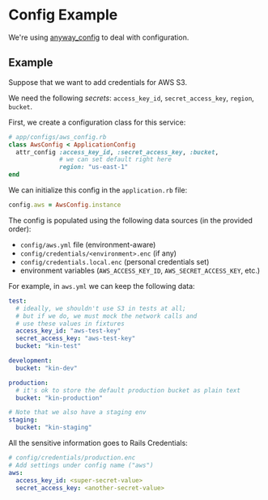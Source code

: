 # Config Example

We're using [anyway_config](https://github.com/palkan/anyway_config) to deal with configuration.

## Example

Suppose that we want to add credentials for AWS S3.

We need the following _secrets_: `access_key_id`, `secret_access_key`, `region`, `bucket`.

First, we create a configuration class for this service:

```ruby
# app/configs/aws_config.rb
class AwsConfig < ApplicationConfig
  attr_config :access_key_id, :secret_access_key, :bucket,
              # we can set default right here
              region: "us-east-1"
end
```

We can initialize this config in the `application.rb` file:

```ruby
config.aws = AwsConfig.instance
```

The config is populated using the following data sources (in the provided order):

- `config/aws.yml` file (environment-aware)
- `config/credentials/<environment>.enc` (if any)
- `config/credentials.local.enc` (personal credentials set)
- environment variables (`AWS_ACCESS_KEY_ID`, `AWS_SECRET_ACCESS_KEY`, etc.)

For example, in `aws.yml` we can keep the following data:

```yml
test:
  # ideally, we shouldn't use S3 in tests at all;
  # but if we do, we must mock the network calls and
  # use these values in fixtures
  access_key_id: "aws-test-key"
  secret_access_key: "aws-test-key"
  bucket: "kin-test"

development:
  bucket: "kin-dev"

production:
  # it's ok to store the default production bucket as plain text
  bucket: "kin-production"

# Note that we also have a staging env
staging:
  bucket: "kin-staging"
```

All the sensitive information goes to Rails Credentials:

```yml
# config/credentials/production.enc
# Add settings under config name ("aws")
aws:
  access_key_id: <super-secret-value>
  secret_access_key: <another-secret-value>
```